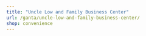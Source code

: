 ```yaml
---
title: "Uncle Low and Family Business Center"
url: /ganta/uncle-low-and-family-business-center/
shop: convenience
---
```


